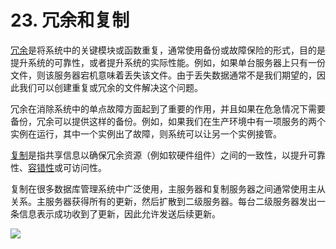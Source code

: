# 23. 冗余和复制

[冗余](https://en.wikipedia.org/wiki/Redundancy_(engineering))是将系统中的关键模块或函数重复，通常使用备份或故障保险的形式，目的是提升系统的可靠性，或者提升系统的实际性能。例如，如果单台服务器上只有一份文件，则该服务器宕机意味着丢失该文件。由于丢失数据通常不是我们期望的，因此我们可以创建重复或冗余的文件解决这个问题。

冗余在消除系统中的单点故障方面起到了重要的作用，并且如果在危急情况下需要备份，冗余可以提供这样的备份。例如，如果我们在生产环境中有一项服务的两个实例在运行，其中一个实例出了故障，则系统可以让另一个实例接管。

[复制](https://en.wikipedia.org/wiki/Replication_(computing))是指共享信息以确保冗余资源（例如软硬件组件）之间的一致性，以提升可靠性、[容错性](https://en.wikipedia.org/wiki/Fault_tolerance)或可访问性。

复制在很多数据库管理系统中广泛使用，主服务器和复制服务器之间通常使用主从关系。主服务器获得所有的更新，然后扩散到二级服务器。每台二级服务器发出一条信息表示成功收到了更新，因此允许发送后续更新。

![](ch23_1.png)
